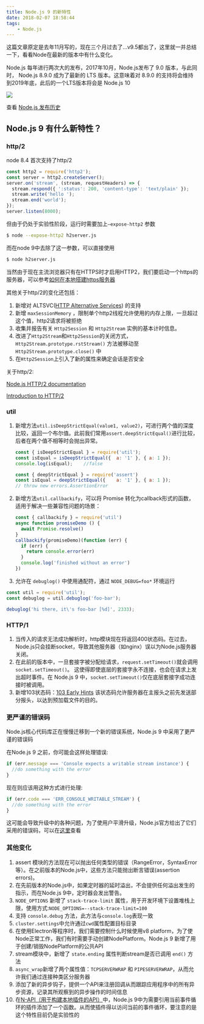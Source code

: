 ```yaml
---
title: Node.js 9 的新特性
date: 2018-02-07 18:58:44
tags: 
    - Node.js
---
```


这篇文章原定是去年11月写的，现在三个月过去了…v9.5都出了，这里就一并总结一下，看看Node在最新的版本中有什么变化。

Node.js 每年进行两次大的发布，2017年10月，Node.js发布了 9.0 版本，与此同时， Node.js 8.9.0 成为了最新的 LTS 版本。这意味着对 8.9.0 的支持将会维持到2019年底，此后的一个LTS版本将会是 Node.js 10

<!-- more -->

![](http://onvaoy58z.bkt.clouddn.com/v2-862ad2d8c02ca650c45203c0a47eb2a2_hd.jpg)

查看 [Node.js 发布历史](https://github.com/nodejs/Release)



##  Node.js 9 有什么新特性？

### http/2

node 8.4 首次支持了http/2

```javascript
const http2 = require('http2');
const server = http2.createServer();
server.on('stream', (stream, requestHeaders) => {
  stream.respond({ ':status': 200, 'content-type': 'text/plain' });
  stream.write('hello ');
  stream.end('world');
});
server.listen(8000);
```

但由于仍处于实验性阶段，运行时需要加上`—expose-http2` 参数

```bash
$ node --expose-http2 h2server.js
```

而在node 9中去除了这一参数，可以直接使用

```bash
$ node h2server.js
```

当然由于现在主流浏览器只有在HTTPS时才启用HTTP2，我们要启动一个https的服务器，可以参考[如何在本地搭建https服务器](https://medium.freecodecamp.org/how-to-get-https-working-on-your-local-development-environment-in-5-minutes-7af615770eec)

其他关于http/2的变化还包括：

1. 新增对 ALTSVC([HTTP Alternative Services](https://tools.ietf.org/html/rfc7838)) 的支持
2. 新增 `maxSessionMemory`  ，限制单个http2线程允许使用的内存上限，一旦超过这个值，http2请求将被拒绝
3. 收集并报告有关 `Http2Session`  和 `Http2Stream` 实例的基本计时信息。
4. 改进了`Http2Stream`和`Http2Session`的关闭方式，`Http2Stream.prototype.rstStream()` 方法被移动至 `Http2Stream.prototype.close()` 中
5. 在`Http2Session`上引入了新的属性来确定会话是否安全

关于http/2:

[Node.js HTTP/2 documentation](https://nodejs.org/api/http2.html)

[Introduction to HTTP/2](https://developers.google.com/web/fundamentals/performance/http2/)

### util

1. 新增方法`util.isDeepStrictEqual(value1, value2)`，可进行两个值的深度比较，返回一个布尔值。此前我们常用`assert.deepStrictEqual()`进行比较，后者在两个值不相等时会抛出异常。

   ```javascript
   const { isDeepStrictEqual } = require('util');
   const isEqual = isDeepStrictEqual({	a: '1' }, { a: 1 });
   console.log(isEqual);	//false

   const { deepStrictEqual } = require('assert')
   const isEqual = deepStrictEqual({	a: '1' }, { a: 1 });
   // throw new errors.AssertionError
   ```

2. 新增方法`util.callbackify`，可以将 Promise 转化为callback形式的函数，适用于解决一些兼容性问题的场景：

   ```javascript
   const { callbackify } = require('util')
   async function promiseDemo () {
     await Promise.resolve()
   }
   callbackify(promiseDemo)(function (err) {
     if (err) {
       return console.error(err)
     }
     console.log('finished without an error')
   })
   ```

3. 允许在 `debuglog()` 中使用通配符，通过 `NODE_DEBUG=foo*` 环境运行

  ```javascript
  const util = require('util');
  const debuglog = util.debuglog('foo-bar');

  debuglog('hi there, it\'s foo-bar [%d]', 2333);
  ```

### HTTP/1

1. 当传入的请求无法成功解析时，http模块现在将返回400状态码。在过去，Node.js只会挂断socket，导致其他服务器（如nginx）误以为Node.js服务器关闭。
2. 在此前的版本中，一旦套接字被分配给请求，`request.setTimeout()`就会调用`socket.setTimeout()`。 这使得即使底层的套接字永不连接，也会在请求上发出超时事件。在 Node.js 9 中，`socket.setTimeout()`仅在底层套接字成功连接时被调用。
3. 新增103状态码：[103 Early Hints](https://datatracker.ietf.org/meeting/97/materials/slides-97-httpbis-sessb-early-hints/) 该状态码允许服务器在主报头之前先发送部分报头，以达到预加载文件的目的。

### 更严谨的错误码

Node.js核心代码库正在慢慢迁移到一个新的错误系统，Node.js 9 中采用了更严谨的错误码

在Node.js 9 之前，你可能会这样处理错误:

```javascript
if (err.message === 'Console expects a writable stream instance') {
  //do something with the error
}
```

现在则应该用这种方式进行处理:

```javascript
if (err.code === 'ERR_CONSOLE_WRITABLE_STREAM') {
  //do something with the error
}
```

这可能会导致升级中的各种问题，为了使用户平滑升级，Node.js官方给出了它们采用的错误码，可以在[这里](https://nodejs.org/api/errors.html#errors_node_js_error_codes)查看


### 其他变化

1. assert 模块的方法现在可以抛出任何类型的错误（RangeError，SyntaxError等）。在之前版本的Node.js中，这些方法只能抛出断言错误(assertion errors)。
2. 在先前版本的Node.js中，如果定时器的延时溢出，不会提供任何溢出发生的指示，而在Node.js 9中，定时器会发出警告。
3. `NODE_OPTIONS` 新增了 `stack-trace-limit` 属性，用于开发环境下设置堆栈上限，使用方式:`NODE_OPTIONS=--stack-trace-limit=100`
4. 支持 `console.debug` 方法，此方法与`console.log`表现一致
5. `cluster.settings`中允许通过`cwd`属性配置目标目录
6. 在使用Electron等程序时，我们需要控制什么时候使用v8 platform，为了使Node正常工作，我们有时需要手动创建NodePlatform。Node.js 9 新增了用于创建/销毁NodePlatform的公共API
7. stream模块中，新增了 `state.ending` 属性判断stream是否已调用 `end()` 方法
8. `async_wrap`新增了两个属性值：`TCPSERVERWRAP` 和 `PIPESERVERWRAP`，从而允许我们通过连接种类区分服务器
9. 添加了新的异步钩子，提供一个API来注册回调从而跟踪应用程序中的所有异步资源，记录其所观察到的异步操作的时间信息
10. 在[N-API（用于构建本地插件的API）](https://nodejs.org/api/n-api.html#n_api_n_api)中，Node.js 9中为需要引用当前事件循环的插件添加了一个函数。从而使插件得以访问当前的事件循环，要注意的是这个特性目前仍是实验性的




